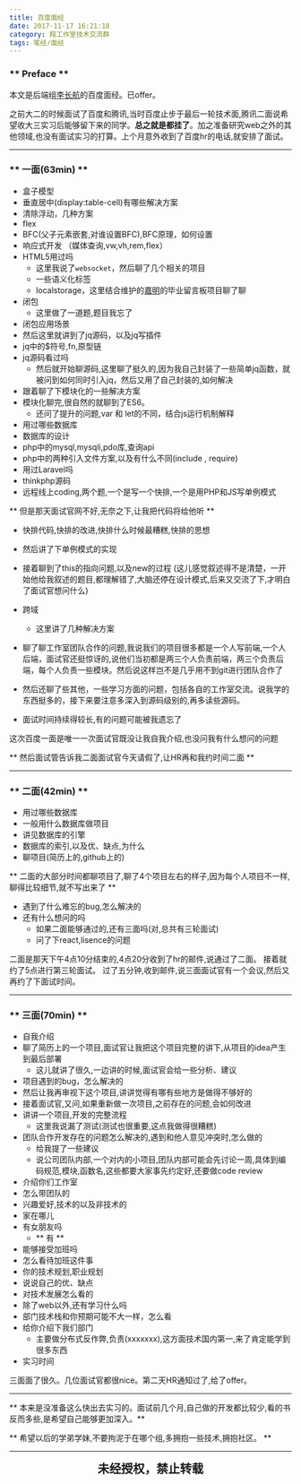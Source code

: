 ```yaml
---
title: 百度面经
date: 2017-11-17 16:21:18
category: 翔工作室技术交流群
tags: 笔经/面经
---
```

### ** Preface **

本文是后端组[李长航](https://codeboytj.github.io/)的百度面经。已offer。

之前大二的时候面试了百度和腾讯,当时百度止步于最后一轮技术面,腾讯二面说希望收大三实习后能够留下来的同学。**总之就是都挂了**。加之准备研究web之外的其他领域,也没有面试实习的打算。上个月意外收到了百度hr的电话,就安排了面试。

**************************

### ** 一面(63min) **

- 盒子模型
- 垂直居中(display:table-cell)有哪些解决方案
- 清除浮动，几种方案
- flex
- BFC(父子元素嵌套,对谁设置BFC),BFC原理，如何设置
- 响应式开发 （媒体查询,vw,vh,rem,flex）
- HTML5用过吗
    - 这里我说了`websocket`，然后聊了几个相关的项目
    - 一些语义化标签
    - localstorage，这里结合维护的[嘉明](http://wander.leanote.com/)的毕业留言板项目聊了聊
- 闭包
    - 这里做了一道题,题目我忘了
- 闭包应用场景	
- 然后这里就讲到了jq源码，以及jq写插件
- jq中的$符号,fn,原型链
- jq源码看过吗
    - 然后就开始聊源码,这里聊了挺久的,因为我自己封装了一些简单jq函数，就被问到如何同时引入jq，然后又用了自己封装的,如何解决
- 跟着聊了下模块化的一些解决方案
- 模块化聊完,很自然的就聊到了ES6。
    - 还问了提升的问题,var 和 let的不同，结合js运行机制解释
- 用过哪些数据库
- 数据库的设计
- php中的mysql,mysqli,pdo库,查询api
- php中的两种引入文件方案,以及有什么不同(include , require)
- 用过Laravel吗
- thinkphp源码
- 远程线上coding,两个题,一个是写一个快排,一个是用PHP和JS写单例模式

** 但是那天面试官网不好,无奈之下,让我把代码将给他听 **

- 快排代码,快排的改进,快排什么时候最糟糕,快排的思想
- 然后讲了下单例模式的实现
- 接着聊到了this的指向问题,以及new的过程 (这儿感觉叙述得不是清楚，一开始他给我叙述的题目,都理解错了,大脑还停在设计模式,后来又交流了下,才明白了面试官想问什么)
- 跨域
    - 这里讲了几种解决方案
    
    
- 聊了聊工作室团队合作的问题,我说我们的项目很多都是一个人写前端,一个人后端，面试官还挺惊讶的,说他们当初都是两三个人负责前端，两三个负责后端，每个人负责一些模块。然后说这样岂不是几乎用不到git进行团队合作了
- 然后还聊了些其他，一些学习方面的问题，包括各自的工作室交流。说我学的东西挺多的，接下来要注意多深入到源码级别的,再多读些源码。
- 面试时间持续得较长,有的问题可能被我遗忘了

这次百度一面是唯一一次面试官既没让我自我介绍,也没问我有什么想问的问题

** 然后面试管告诉我二面面试官今天请假了,让HR再和我约时间二面 **

**********************

### ** 二面(42min) **

- 用过哪些数据库
- 一般用什么数据库做项目
- 讲见数据库的引擎
- 数据库的索引,以及优、缺点,为什么
- 聊项目(简历上的,github上的)

** 二面的大部分时间都聊项目了,聊了4个项目左右的样子,因为每个人项目不一样,聊得比较细节,就不写出来了 **

- 遇到了什么难忘的bug,怎么解决的
- 还有什么想问的吗
    - 如果二面能够通过的,还有三面吗(对,总共有三轮面试)
    - 问了下react,lisence的问题

二面是那天下午4点10分结束的,4点20分收到了hr的邮件,说通过了二面。
接着就约了5点进行第三轮面试。
过了五分钟,收到邮件,说三面面试官有一个会议,然后又再约了下面试时间。

*************************

### ** 三面(70min) **

- 自我介绍
- 聊了简历上的一个项目,面试官让我把这个项目完整的讲下,从项目的idea产生到最后部署
    - 这儿就讲了很久,一边讲的时候,面试官会给一些分析、建议
- 项目遇到的bug，怎么解决的
- 然后让我再审视下这个项目,讲讲觉得有哪有些地方是做得不够好的
- 接着面试官,又问,如果重新做一次项目,之前存在的问题,会如何改进
- 讲讲一个项目,开发的完整流程
    - 这里我说漏了测试(测试也很重要,这点我做得很糟糕)
- 团队合作开发存在的问题怎么解决的,遇到和他人意见冲突时,怎么做的
    - 给我提了一些建议
    - 说公司团队内部,一个对内的小项目,团队内部可能会先讨论一周,具体到编码规范,模块,函数名,这些都要大家事先约定好,还要做code review
- 介绍你们工作室
- 怎么带团队的
- 兴趣爱好,技术的以及非技术的
- 家在哪儿
- 有女朋友吗
     - ** <span class="under0"> 有 </span>**
- 能够接受加班吗
- 怎么看待加班这件事
- 你的技术规划,职业规划
- 说说自己的优、缺点
- 对技术发展怎么看的
- 除了web以外,还有学习什么吗
- 部门技术栈和你预期可能不大一样，怎么看
- 给你介绍下我们部门
    - 主要做分布式反作弊,负责(xxxxxxx),这方面技术国内第一,来了肯定能学到很多东西
- 实习时间

三面面了很久。几位面试官都很nice。第二天HR通知过了,给了offer。

***********************

** 本来是没准备这么快出去实习的。面试前几个月,自己做的开发都比较少,看的书反而多些,是希望自己能够更加深入。**

** 希望以后的学弟学妹,不要拘泥于在哪个组,多拥抱一些技术,拥抱社区。 **


*************************

<p style="margin-top: 0.4em; text-align: center">
<b style="font-size: 1.5em;font-weight: 600;">未经授权，禁止转载</b>
 </p>